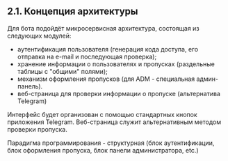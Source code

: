## 2.1. Концепция архитектуры

Для бота подойдёт микросервисная архитектура, состоящая из следующих модулей:
+ аутентификация пользователя (генерация кода доступа, его отправка на e-mail и последующая проверка);
+ хранение информации о пользователях и пропусках (раздельные таблицы с "общими" полями);
+ механизм оформления пропусков (для ADM - специальная админ-панель).
+ веб-страница для проверки информации о пропуске (альтернатива Telegram)

Интерфейс будет организован с помощью стандартных кнопок приложения Telegram.
Веб-страница служит альтернативным методом проверки пропуска.

Парадигма программирования - структурная (блок аутентификации, блок оформления пропуска, блок панели администратора, etc.)
